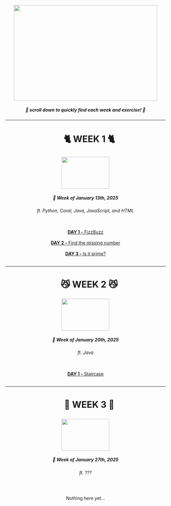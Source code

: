 <p align="center">
  <img width="450" height="300" src="https://github.com/user-attachments/assets/dcd84c84-61ac-4d00-9541-135b1c22859b">
</p>


<h5 align="center"> <p> 🚨 scroll down to quickly find each week and exercise! 🚨 </p> </h5>

---

[COMMENT]: # (WEEK 1 HEADER)

<div id="user-content-toc" align="center">
  <ul>
  <summary><h1> <p> 🐈 WEEK 1 🐈 </p> </h1></summary>
  </ul>
</div>

<p align="center">
  <img width="150" height="100" src="https://encrypted-tbn0.gstatic.com/images?q=tbn:ANd9GcQaiUx1cW-qDGop7QltS8z7wm_6GG7nIM6Kjg&s">
</p>
<h5 align="center">📆 Week of January 13th, 2025</h5>
<h6 align="center">ft. Python, Coral, Java, JavaScript, and HTML</h6>
<br>

[COMMENT]: # (WEEK 1 HEADER)



[COMMENT]: # (DAYS WITH LINKS AND DESCRIPTION)

<div align="center">
<a href="https://github.com/lgift/daily-code/tree/main/week%201/fizzbuzz">
<b>DAY 1 -</b> FizzBuzz
</a>
<br><br>

<a href="https://github.com/lgift/daily-code/blob/main/week 1/balls.py">
<b>DAY 2 -</b> Find the missing number
</a>
<br><br>

<a href="https://github.com/lgift/daily-code/tree/main/week 1/prime">
<b>DAY 3 -</b> Is it prime?
</a>
<br><br>
</div>

[COMMENT]: # (DAYS WITH LINKS AND DESCRIPTION)

---

[COMMENT]: # (WEEK 2 HEADER)

<div id="user-content-toc" align="center">
  <ul>
  <summary><h1> <p> 😼 WEEK 2 😼 </p> </h1></summary>
  </ul>
</div>

<p align="center">
  <img width="150" height="100" src="https://media.tenor.com/egehZ2LkByAAAAAM/cat-thine-ears.gif">
</p>
<h5 align="center">📆 Week of January 20th, 2025</h5>
<h6 align="center">ft. Java</h6>
<br>

[COMMENT]: # (WEEK 2 HEADER)

[COMMENT]: # (DAYS WITH LINKS AND DESCRIPTION)

<div align="center">
<a href="https://github.com/lgift/daily-code/blob/main/week 1/fizzbuzz.txt">
<b>DAY 1 -</b> Staircase
</a>
<br><br>
</div>

[COMMENT]: # (DAYS WITH LINKS AND DESCRIPTION)

---

[COMMENT]: # (WEEK 3 HEADER)

<div id="user-content-toc" align="center">
  <ul>
  <summary><h1> <p> 🎀 WEEK 3 🎀 </p> </h1></summary>
  </ul>
</div>

<p align="center">
  <img width="150" height="100" src="https://preview.redd.it/silly-kitty-3-v0-4grm3kfbym1c1.jpg?width=1080&crop=smart&auto=webp&s=55cacdcde569dbf894bce63ef49560010acb3a7e">
</p>

<h5 align="center">📆 Week of January 27th, 2025</h5>
<h6 align="center">ft. ???</h6>
<br>

[COMMENT]: # (WEEK 3 HEADER)

[COMMENT]: # (DAYS WITH LINKS AND DESCRIPTION)

<p align="center">Nothing here yet...</p>

[COMMENT]: # (DAYS WITH LINKS AND DESCRIPTION)



